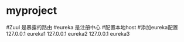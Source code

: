 # myproject
#Zuul 是暴露的路由
#eureka 是注册中心
#配置本地host
#添加eureka配置
127.0.0.1 eureka1
127.0.0.1 eureka2
127.0.0.1 eureka3
